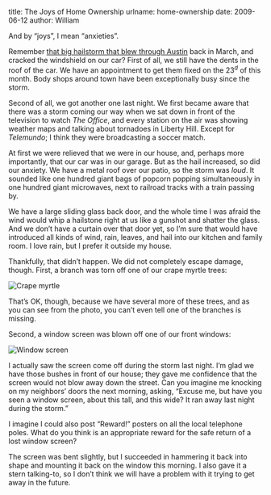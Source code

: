 title: The Joys of Home Ownership
urlname: home-ownership
date: 2009-06-12
author: William

And by &ldquo;joys&rdquo;, I mean &ldquo;anxieties&rdquo;.

Remember [that big hailstorm that blew through Austin][a] back in March, and
cracked the windshield on our car? First of all, we still have the dents in the
roof of the car. We have an appointment to get them fixed on the
23<sup>*d*</sup> of this month. Body shops around town have been exceptionally
busy since the storm.

[a]: {filename}/2009/04/2009-04-18-all-hail-breaks-loose.md

Second of all, we got another one last night. We first became aware that there
was a storm coming our way when we sat down in front of the television to watch
*The Office*, and every station on the air was showing weather maps and talking
about tornadoes in Liberty Hill. Except for *Telemundo*; I think they were
broadcasting a soccer match.

At first we were relieved that we were in our house, and, perhaps more
importantly, that our car was in our garage. But as the hail increased, so did
our anxiety. We have a metal roof over our patio, so the storm was *loud*. It
sounded like one hundred giant bags of popcorn popping simultaneously in one
hundred giant microwaves, next to railroad tracks with a train passing by.

We have a large sliding glass back door, and the whole time I was afraid the
wind would whip a hailstone right at us like a gunshot and shatter the glass.
And we don&#x02bc;t have a curtain over that door yet, so I&#x02bc;m sure that
would have introduced all kinds of wind, rain, leaves, and hail into our kitchen
and family room. I love rain, but I prefer it outside my house.

Thankfully, that didn&#x02bc;t happen. We did not completely escape damage,
though. First, a branch was torn off one of our crape myrtle trees:

![Crape myrtle][b]

[b]: {static}/images/2009-06-12-crape-myrtle.jpg

That&#x02bc;s OK, though, because we have several more of these trees, and as
you can see from the photo, you can&#x02bc;t even tell one of the branches is
missing.

Second, a window screen was blown off one of our front windows:

![Window screen][c]

[c]: {static}/images/2009-06-12-window-screen.jpg

I actually saw the screen come off during the storm last night. I&#x02bc;m glad
we have those bushes in front of our house; they gave me confidence that the
screen would not blow away down the street. Can you imagine me knocking on my
neighbors&#x02bc; doors the next morning, asking, &ldquo;Excuse me, but have you
seen a window screen, about this tall, and this wide? It ran away last night
during the storm.&rdquo;

I imagine I could also post &ldquo;Reward!&rdquo; posters on all the local
telephone poles. What do you think is an appropriate reward for the safe return
of a lost window screen?

The screen was bent slightly, but I succeeded in hammering it back into shape
and mounting it back on the window this morning. I also gave it a stern
talking-to, so I don&#x02bc;t think we will have a problem with it trying to get
away in the future.
